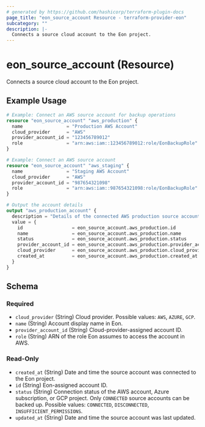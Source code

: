 ```yaml
---
# generated by https://github.com/hashicorp/terraform-plugin-docs
page_title: "eon_source_account Resource - terraform-provider-eon"
subcategory: ""
description: |-
  Connects a source cloud account to the Eon project.
---
```


# eon_source_account (Resource)

Connects a source cloud account to the Eon project.

## Example Usage

```terraform
# Example: Connect an AWS source account for backup operations
resource "eon_source_account" "aws_production" {
  name                = "Production AWS Account"
  cloud_provider      = "AWS"
  provider_account_id = "123456789012"
  role                = "arn:aws:iam::123456789012:role/EonBackupRole"
}

# Example: Connect an AWS source account
resource "eon_source_account" "aws_staging" {
  name                = "Staging AWS Account"
  cloud_provider      = "AWS"
  provider_account_id = "987654321098"
  role                = "arn:aws:iam::987654321098:role/EonBackupRole"
}

# Output the account details
output "aws_production_account" {
  description = "Details of the connected AWS production source account"
  value = {
    id                  = eon_source_account.aws_production.id
    name                = eon_source_account.aws_production.name
    status              = eon_source_account.aws_production.status
    provider_account_id = eon_source_account.aws_production.provider_account_id
    cloud_provider      = eon_source_account.aws_production.cloud_provider
    created_at          = eon_source_account.aws_production.created_at
  }
}
```

<!-- schema generated by tfplugindocs -->
## Schema

### Required

- `cloud_provider` (String) Cloud provider. Possible values: `AWS`, `AZURE`, `GCP`.
- `name` (String) Account display name in Eon.
- `provider_account_id` (String) Cloud-provider-assigned account ID.
- `role` (String) ARN of the role Eon assumes to access the account in AWS.

### Read-Only

- `created_at` (String) Date and time the source account was connected to the Eon project.
- `id` (String) Eon-assigned account ID.
- `status` (String) Connection status of the AWS account, Azure subscription, or GCP project. Only `CONNECTED` source accounts can be backed up. Possible values: `CONNECTED`, `DISCONNECTED`, `INSUFFICIENT_PERMISSIONS`.
- `updated_at` (String) Date and time the source account was last updated.
